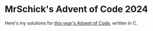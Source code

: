 # MrSchick's Advent of Code 2024

Here's my solutions for [this year's Advent of Code](https://adventofcode.com/2024/), written in C.
